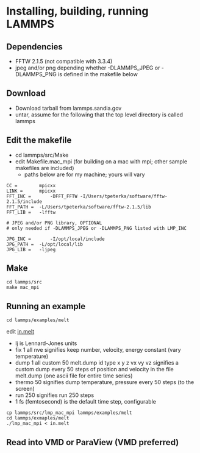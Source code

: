 # Installing, building, running LAMMPS

## Dependencies

- FFTW 2.1.5 (not compatible with 3.3.4)
- jpeg and/or png depending whether -DLAMMPS_JPEG or -DLAMMPS_PNG is defined in the makefile below

## Download

- Download tarball from lammps.sandia.gov
- untar, assume for the following that the top level directory is called lammps

## Edit the makefile

- cd lammps/src/Make
- edit Makefile.mac_mpi (for building on a mac with mpi; other sample makefiles are included)
    - paths below are for my machine; yours will vary

```
CC =		mpicxx
LINK =		mpicxx
FFT_INC =       -DFFT_FFTW -I/Users/tpeterka/software/fftw-2.1.5/include
FFT_PATH =	-L/Users/tpeterka/software/fftw-2.1.5/lib
FFT_LIB =	-lfftw

# JPEG and/or PNG library, OPTIONAL
# only needed if -DLAMMPS_JPEG or -DLAMMPS_PNG listed with LMP_INC

JPG_INC =       -I/opt/local/include
JPG_PATH = 	-L/opt/local/lib
JPG_LIB =	-ljpeg
```
## Make

```
cd lammps/src
make mac_mpi
```
## Running an example

```
cd lammps/examples/melt
```

edit [in.melt](in.melt)

- lj is Lennard-Jones units
- fix 1 all nve signifies keep number, velocity, energy constant (vary temperature)
- dump 1 all custom 50 melt.dump id type x y z vx vy vz signifies a custom dump every 50 steps of position and velocity in the file melt.dump (one ascii file for entire time series)
- thermo 50 signifies dump temperature, pressure every 50 steps (to the screen)
- run 250 signifies run 250 steps
- 1 fs (femtosecond) is the default time step, configurable

```
cp lammps/src/lmp_mac_mpi lammps/examples/melt
cd lammps/exmaples/melt
./lmp_mac_mpi < in.melt
```
## Read into VMD or ParaView (VMD preferred)

